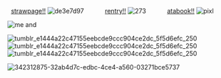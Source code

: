 ‎ ‎ [strawpage!!](https://crossnecklace.straw.page) ![de3e7d97](https://xyz.crd.co/assets/images/gallery15/e0f43c2e.gif?v=de6feabd)      ‎ ‎‎ ‎ ‎ ‎ ‎ ‎     ‎ ‎ ‎ ‎ [rentry!!](https://rentry.co/thangyu-yaoi)           ![273](https://xyz.crd.co/assets/images/gallery15/9e0508fb.gif?v=de6feabd)       ‎ ‎‎ ‎ ‎ ‎ ‎ ‎     ‎ ‎ ‎ ‎ [atabook!!](https://thangyuu.atabook.org/) ![pixl](https://xyz.crd.co/assets/images/gallery05/e54bb4ca.gif?v=de6feabd)

![me and](https://github.com/user-attachments/assets/df2b8d56-037f-4f90-89b1-1e6b62838eb4)



![tumblr_e1444a22c47155eebcde9ccc904ce2dc_5f5d6efc_250](https://github.com/user-attachments/assets/c30f518d-6633-41d9-8aff-9075b4e5072f)![tumblr_e1444a22c47155eebcde9ccc904ce2dc_5f5d6efc_250](https://github.com/user-attachments/assets/c30f518d-6633-41d9-8aff-9075b4e5072f)![tumblr_e1444a22c47155eebcde9ccc904ce2dc_5f5d6efc_250](https://github.com/user-attachments/assets/c30f518d-6633-41d9-8aff-9075b4e5072f)




![342312875-32ab4d7c-edbc-4ce4-a560-03271bce5737](https://github.com/user-attachments/assets/fb2d9dba-aa9d-4959-9a36-b72fd9232523)

